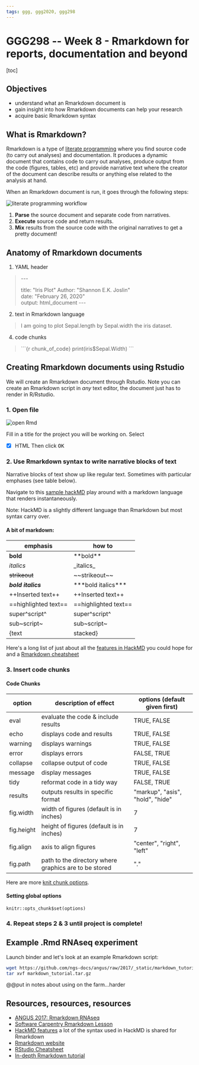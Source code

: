 ```yaml
---
tags: ggg, ggg2020, ggg298
---
```

# GGG298 -- Week 8 - Rmarkdown for reports, documentation and beyond 

[toc]

## Objectives

* understand what an Rmarkdown document is
* gain insight into how Rmarkdown documents can help your research
* acquire basic Rmarkdown syntax

## What is Rmarkdown?

Rmarkdown is a type of [literate programming](https://en.wikipedia.org/wiki/Literate_programming) where you find source code (to carry out analyses) and documentation. It produces a dynamic document that contains code to carry out analyses, produce output from the code (figures, tables, etc) and provide narrative text where the creator of the document can describe results or anything else related to the analysis at hand.

When an Rmarkdown document is run, it goes through the following steps:

![literate programming workflow](https://raw.github.com/ngs-docs/2020-GGG298/master/Week8-Rmarkdown_for_reports_documentation_and_beyond/Literate_Programming_workflow.png)

1. **Parse** the source document and separate code from narratives.
2. **Execute** source code and return results.
3. **Mix** results from the source code with the original narratives to get a pretty document!


## Anatomy of Rmarkdown documents

1. YAML header

> \-\-\-
>
>title:  "Iris Plot" 
>Author:  "Shannon E.K. Joslin"  
>date: "February 26, 2020"  
>output:  html_document
>\-\-\-

2. text in Rmarkdown language

> I am going to plot Sepal.length by Sepal.width the iris dataset.

4. code chunks


>\```{r chunk_of_code}
 print(iris$Sepal.Width)
\```



## Creating Rmarkdown documents using Rstudio
We will create an Rmarkdown document through Rstudio. Note you can create an Rmarkdown script in _any_ text editor, the document just has to render in R/Rstudio.

### 1. Open file

![open Rmd](https://raw.github.com/ngs-docs/2020-GGG298/master/Week8-Rmarkdown_for_reports_documentation_and_beyond/Open_Rmarkdown_doc.png)

Fill in a title for the project you will be working on. Select 
- [x] HTML
Then click <kbd>OK</kbd>

### 2. Use Rmarkdown syntax to write narrative blocks of text

Narrative blocks of text show up like regular text. Sometimes with particular emphases (see table below). 

Navigate to this [sample hackMD](https://hackmd.io/v7dO5-Y3S0uVeXFe74wwKA) play around with a markdown language that renders instantaneously.

Note: HackMD is a slightly different language than Rmarkdown but most syntax carry over.

#### A bit of markdown:

| emphasis | how to |
|--|--|
|**bold** | \*\*bold**|
|_italics_ | \_italics_ |
|~~strikeout~~ | \~\~strikeout~~ |
|***bold italics*** | \*\*\*bold italics*** |
|++Inserted text++ | \+\+Inserted text++ |
|==highlighted text== | \=\=highlighted text== |
|super^script^ | super\^script^ |
|sub~script~ | sub\~script~ |
|{text|stacked} | \{text|stacked} |
Here's a long list of just about all the [features in HackMD](https://hackmd.io/features) you could hope for and a [Rmarkdown cheatsheet](https://rstudio.com/wp-content/uploads/2015/02/rmarkdown-cheatsheet.pdf)

### 3. Insert code chunks


#### Code Chunks

| option | description of effect | options (default given first) |
|--|--|--|
|eval| evaluate the code & include results | TRUE, FALSE | 
|echo| displays code and results | TRUE, FALSE |
|warning| displays warnings | TRUE, FALSE |
|error| displays errors | FALSE, TRUE |
|collapse| collapse output of code  | TRUE, FALSE |
|message| display messages | TRUE, FALSE |
|tidy| reformat code in a tidy way | FALSE, TRUE |
|results| outputs results in specific format | "markup", "asis", "hold", "hide" |
|fig.width| width of figures (default is in inches)| 7 |
|fig.height| height of figures (default is in inches)| 7 |
|fig.align| axis to align figures| "center", "right", "left" |
|fig.path| path to the directory where graphics are to be stored | "."

Here are more [knit chunk options](http://yihui.name/knitr/options/#chunk_options).

#### Setting global options
`knitr::opts_chunk$set(options)`

### 4. Repeat steps 2 & 3 until project is complete!


## Example .Rmd RNAseq experiment
Launch binder and let's look at an example Rmarkdown script: 

```bash
wget https://github.com/ngs-docs/angus/raw/2017/_static/markdown_tutorial.tar.gz
tar xvf markdown_tutorial.tar.gz
```


@@put in notes about using on the farm...harder


## Resources, resources, resources
* [ANGUS 2017: Rmarkdown RNAseq](https://angus.readthedocs.io/en/2017/rmarkdown_rnaseq.html)
* [Software Carpentry Rmarkdown Lesson](https://swcarpentry.github.io/r-novice-gapminder/15-knitr-markdown/)
* [HackMD features](https://hackmd.io/features?both) a lot of the syntax used in HackMD is shared for Rmarkdown
* [Rmarkdown website](http://rmarkdown.rstudio.com/index.html)
* [RStudio Cheatsheet](https://www.rstudio.com/resources/cheatsheets/)
* [In-depth Rmarkdown tutorial](https://rpubs.com/marschmi/RMarkdown)
